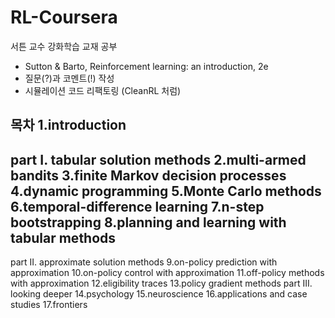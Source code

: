 # RL-Coursera
서튼 교수 강화학습 교재 공부
- Sutton & Barto, Reinforcement learning: an introduction, 2e
- 질문(?)과 코멘트(!) 작성
- 시뮬레이션 코드 리팩토링 (CleanRL 처럼)

목차
1.introduction
--------------------------------  
part I. tabular solution methods
2.multi-armed bandits
3.finite Markov decision processes
4.dynamic programming
5.Monte Carlo methods
6.temporal-difference learning
7.n-step bootstrapping
8.planning and learning with tabular methods
--------------------------------  
part II. approximate solution methods
9.on-policy prediction with approximation
10.on-policy control with approximation
11.off-policy methods with approximation
12.eligibility traces
13.policy gradient methods
part III. looking deeper
14.psychology
15.neuroscience
16.applications and case studies
17.frontiers
  
